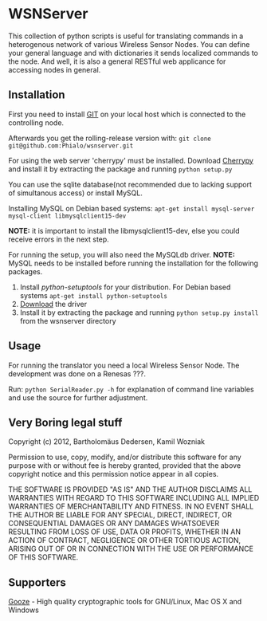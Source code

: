 WSNServer
========

This collection of python scripts is useful for translating commands in a heterogenous 
network of various Wireless Sensor Nodes. You can define your general language and 
with dictionaries it sends localized commands to the node.
And well, it is also a general RESTful web applicance for accessing nodes in general.

Installation
------------

First you need to install [GIT](http://git-scm.com/) on your local host which is connected to the controlling node.

Afterwards you get the rolling-release version with:
`git clone git@github.com:Phialo/wsnserver.git`

For using the web server 'cherrypy' must be installed.
Download [Cherrypy](http://www.cherrypy.org/wiki/CherryPyDownload) and
install it by extracting the package and running `python setup.py`
   
You can use the sqlite database(not recommended due to lacking support of simultanous access) or 
install MySQL.   

Installing MySQL on Debian based systems:
`apt-get install mysql-server mysql-client libmysqlclient15-dev`

**NOTE:** it is important to install the libmysqlclient15-dev, else you could
      receive errors in the next step.

   
For running the setup, you will also need the MySQLdb driver.
**NOTE:** MySQL needs to be installed before running the installation for the following packages.

1. Install *python-setuptools* for your distribution. For Debian based systems `apt-get install python-setuptools`
2. [Download](http://sourceforge.net/projects/mysql-python/) the driver
3. Install it by extracting the package and running `python setup.py install` from the wsnserver directory

Usage
------


For running the translator you need a local Wireless Sensor Node. The development was done on a 
Renesas ???.

Run:
`python SerialReader.py -h` for explanation of command line variables and use the source for further adjustment.

Very Boring legal stuff
------------------

Copyright (c) 2012, Bartholomäus Dedersen, Kamil Wozniak

Permission to use, copy, modify, and/or distribute this software for any
purpose with or without fee is hereby granted, provided that the above
copyright notice and this permission notice appear in all copies.

THE SOFTWARE IS PROVIDED "AS IS" AND THE AUTHOR DISCLAIMS ALL WARRANTIES
WITH REGARD TO THIS SOFTWARE INCLUDING ALL IMPLIED WARRANTIES OF
MERCHANTABILITY AND FITNESS. IN NO EVENT SHALL THE AUTHOR BE LIABLE FOR
ANY SPECIAL, DIRECT, INDIRECT, OR CONSEQUENTIAL DAMAGES OR ANY DAMAGES
WHATSOEVER RESULTING FROM LOSS OF USE, DATA OR PROFITS, WHETHER IN AN
ACTION OF CONTRACT, NEGLIGENCE OR OTHER TORTIOUS ACTION, ARISING OUT OF
OR IN CONNECTION WITH THE USE OR PERFORMANCE OF THIS SOFTWARE.

Supporters
---------

[Gooze](http://www.gooze.eu) - High quality cryptographic tools for GNU/Linux, Mac OS X and Windows
